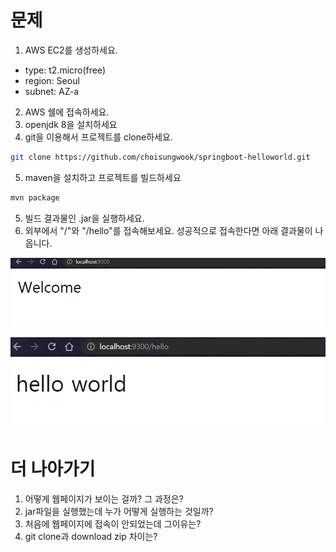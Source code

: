 # 문제
1. AWS EC2를 생성하세요.
* type: t2.micro(free)
* region: Seoul
* subnet: AZ-a
2. AWS 쉘에 접속하세요.
3. openjdk 8을 설치하세요
4. git을 이용해서 프로젝트를 clone하세요.
```sh
git clone https://github.com/choisungwook/springboot-helloworld.git
```
5. maven을 설치하고 프로젝트를 빌드하세요
```sh
mvn package
```
5. 빌드 결과물인 .jar을 실행하세요.
6. 외부에서 "/"와 "/hello"를 접속해보세요. 성공적으로 접속한다면 아래 결과물이 나옵니다.

![](imgs/main.png)

![](imgs/hello.png)

# 더 나아가기
1. 어떻게 웹페이지가 보이는 걸까? 그 과정은?
2. jar파일을 실행했는데 누가 어떻게 실행하는 것일까?
3. 처음에 웹페이지에 접속이 안되었는데 그이유는?
4. git clone과 download zip 차이는?